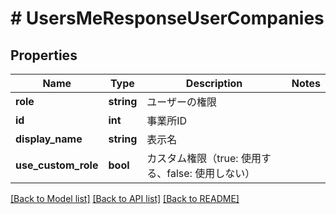 # # UsersMeResponseUserCompanies

## Properties

Name | Type | Description | Notes
------------ | ------------- | ------------- | -------------
**role** | **string** | ユーザーの権限 | 
**id** | **int** | 事業所ID | 
**display_name** | **string** | 表示名 | 
**use_custom_role** | **bool** | カスタム権限（true: 使用する、false: 使用しない） | 

[[Back to Model list]](../../README.md#documentation-for-models) [[Back to API list]](../../README.md#documentation-for-api-endpoints) [[Back to README]](../../README.md)


